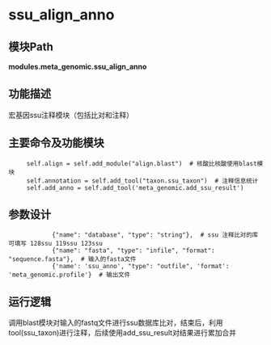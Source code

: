 ssu_align_anno
==========================

模块Path
-----------

**modules.meta_genomic.ssu_align_anno**

功能描述
-----------------------------------

宏基因ssu注释模块（包括比对和注释）

主要命令及功能模块
-----------------------------------

```
     self.align = self.add_module("align.blast")  # 核酸比核酸使用blast模块
     self.annotation = self.add_tool("taxon.ssu_taxon")  # 注释信息统计
     self.add_anno = self.add_tool('meta_genomic.add_ssu_result')
```

参数设计
-----------------------------------

```
			{"name": "database", "type": "string"},  # ssu 注释比对的库 可填写 128ssu 119ssu 123ssu
            {"name": "fasta", "type": "infile", "format": "sequence.fasta"},  # 输入的fasta文件
            {'name': 'ssu_anno', "type": "outfile", 'format': 'meta_genomic.profile'}  # 输出文件
``` 

运行逻辑
-----------------------------------

调用blast模块对输入的fastq文件进行ssu数据库比对，结束后，利用tool(ssu_taxon)进行注释，后续使用add_ssu_result对结果进行累加合并
